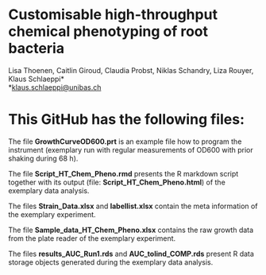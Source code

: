 Customisable high-throughput chemical phenotyping of root bacteria
====================================
Lisa Thoenen, Caitlin Giroud, Claudia Probst, Niklas Schandry, Liza Rouyer, Klaus Schlaeppi*  
*klaus.schlaeppi@unibas.ch

This GitHub has the following files:
====================================

The file **GrowthCurveOD600.prt** is an example file how to program the instrument (exemplary run with regular measurements of OD600 with prior shaking during 68 h).

The file **Script_HT_Chem_Pheno.rmd** presents the R markdown script together with its output (file: **Script_HT_Chem_Pheno.html**) of the exemplary data analysis.  

The files **Strain_Data.xlsx** and **labellist.xlsx** contain the meta information of the exemplary experiment. 

The file **Sample_data_HT_Chem_Pheno.xlsx** contains the raw growth data from the plate reader of the exemplary experiment. 

The files **results_AUC_Run1.rds** and **AUC_tolind_COMP.rds** present R data storage objects generated during the exemplary data analysis.  
